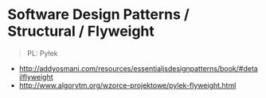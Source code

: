 # Software Design Patterns / Structural / Flyweight

> PL: Pyłek

* <http://addyosmani.com/resources/essentialjsdesignpatterns/book/#detailflyweight>
* <http://www.algorytm.org/wzorce-projektowe/pylek-flyweight.html>
